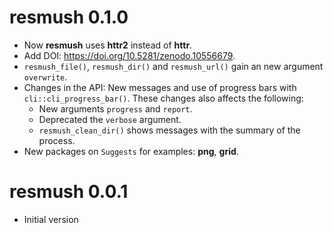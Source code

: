 # resmush 0.1.0

-   Now **resmush** uses **httr2** instead of **httr**.
-   Add DOI: <https://doi.org/10.5281/zenodo.10556679>.
-   `resmush_file()`, `resmush_dir()` and `resmush_url()` gain an new argument
    `overwrite`.
-   Changes in the API: New messages and use of progress bars with
    `cli::cli_progress_bar()`. These changes also affects the following:
    -   New arguments `progress` and `report`.
    -   Deprecated the `verbose` argument.
    -   `resmush_clean_dir()` shows messages with the summary of the process.
-   New packages on `Suggests` for examples: **png**, **grid**.

# resmush 0.0.1

-   Initial version
